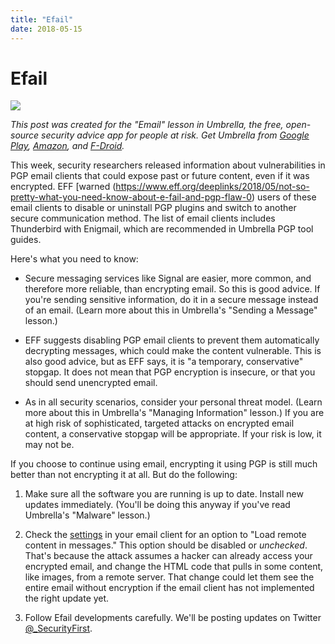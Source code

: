```yaml
---
title: "Efail"
date: 2018-05-15
---
```


**Efail**
=====================================


<div class="image image-50 float-right">
    <img src="/imgs/Efail.png">
    <!--<span class="caption">50% Screen size</span>-->
</div>

*This post was created for the "Email" lesson in Umbrella, the free, open-source security advice app for people at risk. Get Umbrella from [Google Play](https://play.google.com/store/apps/details?id=org.secfirst.umbrella), [Amazon](https://www.amazon.com/Security-First-Umbrella-made-easy/dp/B01AKN9M1Y), and [F-Droid](https://secfirst.org/fdroid/repo/?fingerprint=39EB57052F8D684514176819D1645F6A0A7BD943DBC31AB101949006AC0BC228).*

This week, security researchers released information about vulnerabilities in PGP email clients that could expose past or future content, even if it was encrypted. EFF [warned (https://www.eff.org/deeplinks/2018/05/not-so-pretty-what-you-need-know-about-e-fail-and-pgp-flaw-0) users of these email clients to disable or uninstall PGP plugins and switch to another secure communication method. The list of email clients includes Thunderbird with Enigmail, which are recommended in Umbrella PGP tool guides.   

Here's what you need to know: 

* Secure messaging services like Signal are easier, more common, and therefore more reliable, than encrypting email. So this is good advice. If you're sending sensitive information, do it in a secure message instead of an email. (Learn more about this in Umbrella's "Sending a Message" lesson.)

* EFF suggests disabling PGP email clients to prevent them automatically decrypting messages, which could make the content vulnerable. This is also good advice, but as EFF says, it is "a temporary, conservative" stopgap. It does not mean that PGP encryption is insecure, or that you should send unencrypted email.  

* As in all security scenarios, consider your personal threat model. (Learn more about this in Umbrella's "Managing Information" lesson.) If you are at high risk of sophisticated, targeted attacks on encrypted email content, a conservative stopgap will be appropriate. If your risk is low, it may not be. 

If you choose to continue using email, encrypting it using PGP is still much better than not encrypting it at all. But do the following:         

1. Make sure all the software you are running is up to date. Install new updates immediately. (You'll be doing this anyway if you've read Umbrella's "Malware" lesson.)

2. Check the [settings](https://twitter.com/GPGTools/status/995986721891405825?s=19) in your email client for an option to "Load remote content in messages." This option should be disabled or *unchecked*. That's because the attack assumes a hacker can already access your encrypted email, and change the HTML code that pulls in some content, like images, from a remote server. That change could let them see the entire email without encryption if the email client has not implemented the right update yet. 

3.  Follow Efail developments carefully. We'll be posting updates on Twitter [@_SecurityFirst](https://twitter.com/_SecurityFirst).
